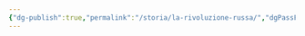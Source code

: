 ```yaml
---
{"dg-publish":true,"permalink":"/storia/la-rivoluzione-russa/","dgPassFrontmatter":true,"noteIcon":"","created":"2024-12-31T14:06:29.259+01:00","updated":"2024-12-31T14:23:57.526+01:00"}
---
```


